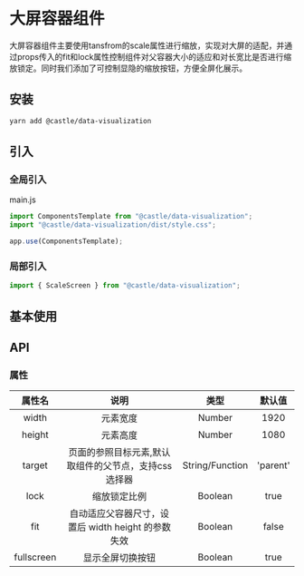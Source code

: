 # 大屏容器组件

大屏容器组件主要使用tansfrom的scale属性进行缩放，实现对大屏的适配，并通过props传入的fit和lock属性控制组件对父容器大小的适应和对长宽比是否进行缩放锁定。同时我们添加了可控制显隐的缩放按钮，方便全屏化展示。

## 安装
```bash
yarn add @castle/data-visualization
```

## 引入

### 全局引入
main.js
```js
import ComponentsTemplate from "@castle/data-visualization";
import "@castle/data-visualization/dist/style.css";

app.use(ComponentsTemplate);
```
### 局部引入
```js
import { ScaleScreen } from "@castle/data-visualization";
```

## 基本使用

<demo src="./demos/BasicScreen.vue"></demo>

## API

### 属性

| 属性名 | 说明 |  类型  | 默认值 |
| :----: | :--: | :----: | :----: |
|  width  | 元素宽度 | Number |  1920  |
|  height  | 元素高度 | Number |  1080  |
|  target  | 页面的参照目标元素,默认取组件的父节点，支持css选择器 | String/Function |  'parent'  |
|  lock  | 缩放锁定比例 | Boolean |  true  |
|  fit  | 自动适应父容器尺寸，设置后 width height 的参数失效 | Boolean |  false  |
|  fullscreen  | 显示全屏切换按钮 | Boolean |  true  |

